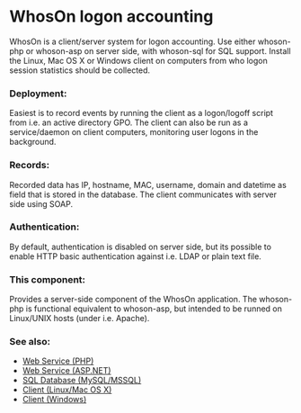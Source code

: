 # WhosOn logon accounting

WhosOn is a client/server system for logon accounting. Use either whoson-php 
or whoson-asp on server side, with whoson-sql for SQL support. Install the 
Linux, Mac OS X or Windows client on computers from who logon session statistics 
should be collected.

### Deployment:

Easiest is to record events by running the client as a logon/logoff script 
from i.e. an active directory GPO. The client can also be run as a service/daemon 
on client computers, monitoring user logons in the background.

### Records:

Recorded data has IP, hostname, MAC, username, domain and datetime as field
that is stored in the database. The client communicates with server side using
SOAP.

### Authentication:

By default, authentication is disabled on server side, but its possible to
enable HTTP basic authentication against i.e. LDAP or plain text file.

### This component:

Provides a server-side component of the WhosOn application. The whoson-php is 
functional equivalent to whoson-asp, but intended to be runned on Linux/UNIX 
hosts (under i.e. Apache).

### See also:

* [Web Service (PHP)](https://github.com/nowisesys/whoson-php)
* [Web Service (ASP.NET)](https://github.com/nowisesys/whoson-asp)
* [SQL Database (MySQL/MSSQL)](https://github.com/nowisesys/whoson-sql)
* [Client (Linux/Mac OS X)](https://github.com/nowisesys/whoson-linux)
* [Client (Windows)](https://github.com/nowisesys/whoson-windows)
